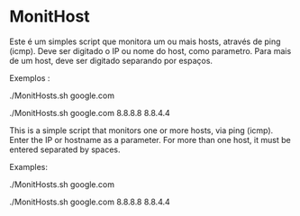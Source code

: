 # MonitHost
Este é um simples script que monitora um ou mais hosts, através de ping (icmp).
Deve ser digitado o IP ou nome do host, como parametro. Para mais de um host, deve ser digitado separando por espaços.

Exemplos :

./MonitHosts.sh google.com

./MonitHosts.sh google.com 8.8.8.8 8.8.4.4



This is a simple script that monitors one or more hosts, via ping (icmp).
Enter the IP or hostname as a parameter. For more than one host, it must be entered separated by spaces.

Examples:

./MonitHosts.sh google.com

./MonitHosts.sh google.com 8.8.8.8 8.8.4.4

